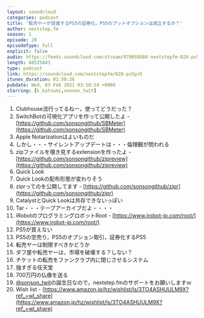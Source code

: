 ```yaml
---
layout: soundcloud
categories: podcast
title: '転売ヤーが促進するPS5の証券化，PS5のプットオプションは成立するか？'
author: nextstep.fm
season: 1
episode: 28
episodeType: full
explicit: false
audio: https://feeds.soundcloud.com/stream/978058984-nextstepfm-028-ps5ps5.mp3
length: 88525843
type: podcast
link: https://soundcloud.com/nextstepfm/028-ps5ps5
itunes_duration: 01:50:26
pubdate: Wed, 03 Feb 2021 03:10:14 +0000
starring: [k_katsumi,sonson_twit]
---
```


1. Clubhouse流行ってるねー，使ってどうだった？
2. SwitchBotの可視化アプリを作って公開したよ - [https://github.com/sonsongithub/SBMeter](https://github.com/sonsongithub/SBMeter)
3. Apple Notarizationはよいものだ
4. しかし・・・サイレントアップデートは・・・倫理観が問われる
5. zipファイルを覗き見するextensionを作ったよ - [https://github.com/sonsongithub/zipreview](https://github.com/sonsongithub/zipreview)
6. Quick Look
7. Quick Lookの配布形態が変わりそう
8. ziprってのを公開してます - [https://github.com/sonsongithub/zipr](https://github.com/sonsongithub/zipr)
9. CatalystとQuick Lookは共存できないっぽい
10. Tar・・・テープアーカイブだよ・・・・
11. iRobotのプログラミングロボットRoot - [https://www.irobot-jp.com/root/](https://www.irobot-jp.com/root/)
12. PS5が買えない
13. PS5の空売り，PS5のオプション取引，証券化するPS5
14. 転売ヤーは制限すべきかどうか
15. ダフ屋や転売ヤーは，市場を破壊する？しない？
16. チケットの転売をファンクラブ内に閉じさせるシステム
17. 強すぎる任天堂
18. 700万円の仏像を送る
19. [@sonson_twit](https://twitter.com/@sonson_twit)の誕生日なので，nextstep.fmのサポートをお願いしますｗ
20. Wish list - [https://www.amazon.jp/hz/wishlist/ls/3TO4ASHUULM9X?ref_=wl_share](https://www.amazon.jp/hz/wishlist/ls/3TO4ASHUULM9X?ref_=wl_share)
